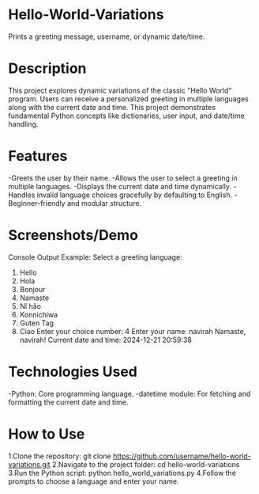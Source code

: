 # Hello-World-Variations
Prints a greeting message, username, or dynamic date/time.
# Description
This project explores dynamic variations of the classic "Hello World" program. Users can receive a personalized greeting in multiple languages along with the current date and time. This project demonstrates fundamental Python concepts like dictionaries, user input, and date/time handling.
# Features
-Greets the user by their name.
-Allows the user to select a greeting in multiple languages.
-Displays the current date and time dynamically.
-Handles invalid language choices gracefully by defaulting to English.
-Beginner-friendly and modular structure.
# Screenshots/Demo
Console Output Example:
  Select a greeting language:
  1. Hello
  2. Hola
  3. Bonjour
  4. Namaste
  5. Nǐ hǎo
  6. Konnichiwa
  7. Guten Tag
  8. Ciao
  Enter your choice number: 4
  Enter your name: navirah
  Namaste, navirah!
  Current date and time: 2024-12-21 20:59:38
# Technologies Used
-Python: Core programming language.
-datetime module: For fetching and formatting the current date and time.
# How to Use
 1.Clone the repository:
   git clone https://github.com/username/hello-world-variations.git
 2.Navigate to the project folder:
   cd hello-world-variations
 3.Run the Python script:
   python hello_world_variations.py
 4.Follow the prompts to choose a language and enter your name.
